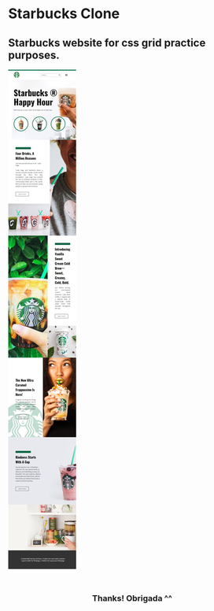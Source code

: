 # Starbucks Clone

<h2> Starbucks website for css grid practice purposes. </h2>

<img src="assets/images/captura.png" align="center">
</br></br>
<h3 align="center">Thanks! Obrigada ^^</h3>

